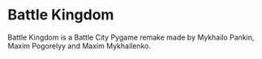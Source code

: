 # Battle Kingdom

Battle Kingdom is a Battle City Pygame remake made by Mykhailo Pankin, Maxim Pogorelyy and Maxim Mykhailenko.
